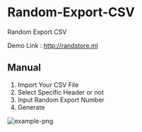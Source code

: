 # Random-Export-CSV
Random Export CSV

Demo Link : http://randstore.ml

## Manual
1. Import Your CSV File
2. Select Specific Header or not
3. Input Random Export Number
4. Generate

![example-png](http://randstore.ml/Random-Export-CSV.png)